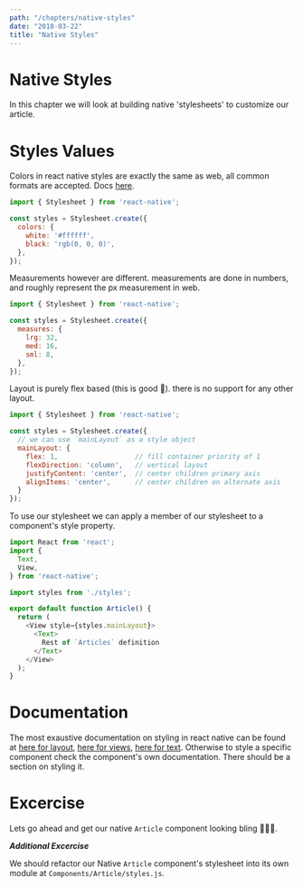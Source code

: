 ```yaml
---
path: "/chapters/native-styles"
date: "2018-03-22"
title: "Native Styles"
---
```


# Native Styles

In this chapter we will look at building native 'stylesheets' to customize our article.


# Styles Values

Colors in react native styles are exactly the same as web, all common formats are accepted. Docs [here](https://facebook.github.io/react-native/docs/colors.html).

```js
import { Stylesheet } from 'react-native';

const styles = Stylesheet.create({
  colors: {
    white: '#ffffff',
    black: 'rgb(0, 0, 0)',
  },
});
```

Measurements however are different. measurements are done in numbers, and roughly represent the px measurement in web.

```js
import { Stylesheet } from 'react-native';

const styles = Stylesheet.create({
  measures: {
    lrg: 32,
    med: 16,
    sml: 8,
  },
});

```

Layout is purely flex based (this is good 🤙). there is no support for any other layout.

```js
import { Stylesheet } from 'react-native';

const styles = Stylesheet.create({
  // we can use `mainLayout` as a style object
  mainLayout: {
    flex: 1,                   // fill container priority of 1
    flexDirection: 'column',   // vertical layout
    justifyContent: 'center',  // center children primary axis
    alignItems: 'center',      // center children on alternate axis
  }
});
```

To use our stylesheet we can apply a member of our stylesheet to a component's style property.

```js
import React from 'react';
import {
  Text,
  View,
} from 'react-native';

import styles from './styles';

export default function Article() {
  return (
    <View style={styles.mainLayout}>
      <Text>
        Rest of `Articles` definition
      </Text>
    </View>
  );
}
```

# Documentation

The most exaustive documentation on styling in react native can be found at [here for layout](https://facebook.github.io/react-native/docs/layout-props.html), [here for views](https://facebook.github.io/react-native/docs/view-style-props.html), [here for text](https://facebook.github.io/react-native/docs/text-style-props.html). Otherwise to style a specific component check the component's own documentation. There should be a section on styling it.


# Excercise

Lets go ahead and get our native `Article` component looking bling 💅💅💅.


**_Additional Excercise_**

We should refactor our Native `Article` component's stylesheet into its own module at `Components/Article/styles.js`.
